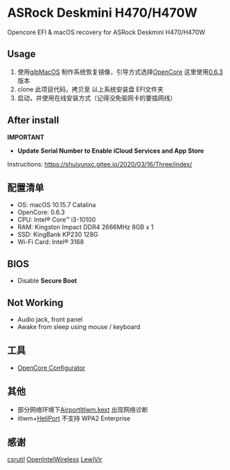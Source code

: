 # ASRock Deskmini H470/H470W

Opencore EFI &amp; macOS recovery for ASRock Deskmini H470/H470W

## Usage

1. 使用[gibMacOS](https://github.com/corpnewt/gibMacOS) 制作系统恢复镜像，引导方式选择[OpenCore](https://dortania.github.io/OpenCore-Install-Guide/) 这里使用[0.6.3](https://github.com/acidanthera/OpenCorePkg/releases/tag/0.6.3) 版本
1. clone 此项目代码，拷贝至 以上系统安装盘 EFI文件夹
1. 启动，并使用在线安装方式（记得没免驱网卡的要插网线）

## After install

**IMPORTANT**

- **Update Serial Number to Enable iCloud Services and App Store**

Instructions: https://shuiyunxc.gitee.io/2020/03/16/Three/index/

## 配置清单

- OS: macOS 10.15.7 Catalina
- OpenCore: 0.6.3
- CPU: Intel® Core™ i3-10100
- RAM: Kingston Impact DDR4 2666MHz 8GB x 1
- SSD: KingBank KP230 128G
- Wi-Fi Card: Intel® 3168

## BIOS

- Disable **Secure Boot**

## Not Working

- Audio jack, front panel
- Awake from sleep using mouse / keyboard

## 工具
- [OpenCore Configurator](http://www.macoshome.com/hackintosh/htools/2100.html)

## 其他
- 部分网络环境下[AirportItlwm.kext](https://openintelwireless.github.io/itlwm/) 出现网络诊断
- itlwm+[HeliPort](https://github.com/OpenIntelWireless/HeliPort) 不支持 WPA2 Enterprise

## 感谢

[csrutil](https://github.com/csrutil)
[OpenIntelWireless](https://github.com/OpenIntelWireless)
[LewiVir](https://github.com/LewiVir/)
